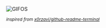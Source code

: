<div align="justify">
<picture>
    <source media="(prefers-color-scheme: dark)" srcset="https://i.ibb.co/CbL6VxJ/output-gif.gif">
    <source media="(prefers-color-scheme: light)" srcset="https://i.ibb.co/CbL6VxJ/output-gif.gif">
    <img alt="GIFOS" src="https://i.ibb.co/CbL6VxJ/output-gif.gif">
</picture>

<sub><i>inspired from [x0rzavi/github-readme-terminal](https://github.com/x0rzavi/github-readme-terminal)</i></sub>

</div>

<!-- Image deletion URL: https://ibb.co/qN6Cmb0/750a64783a66fcf27e69449c92dd6a84 -->